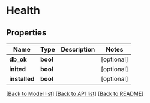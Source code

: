 # Health

## Properties
Name | Type | Description | Notes
------------ | ------------- | ------------- | -------------
**db_ok** | **bool** |  | [optional] 
**inited** | **bool** |  | [optional] 
**installed** | **bool** |  | [optional] 

[[Back to Model list]](../../README.md#documentation-for-models) [[Back to API list]](../../README.md#documentation-for-api-endpoints) [[Back to README]](../../README.md)

